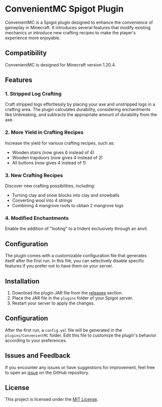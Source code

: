 # ConvenientMC Spigot Plugin

ConvenientMC is a Spigot plugin designed to enhance the convenience of gameplay in Minecraft. It introduces several features that modify existing mechanics or introduce new crafting recipes to make the player's experience more enjoyable.

## Compatibility

ConvenientMC is designed for Minecraft version 1.20.4.

## Features

### 1. Stripped Log Crafting
Craft stripped logs effortlessly by placing your axe and unstripped logs in a crafting area. The plugin calculates durability, considering enchantments like Unbreaking, and subtracts the appropriate amount of durability from the axe.

### 2. More Yield in Crafting Recipes
Increase the yield for various crafting recipes, such as:
- Wooden stairs (now gives 6 instead of 4)
- Wooden trapdoors (now gives 4 instead of 2)
- All buttons (now gives 4 instead of 1)

### 3. New Crafting Recipes
Discover new crafting possibilities, including:
- Turning clay and snow blocks into clay and snowballs
- Converting wool into 4 strings
- Combining 4 mangrove roots to obtain 2 mangrove logs

### 4. Modified Enchantments
Enable the addition of "looting" to a trident exclusively through an anvil.

## Configuration

The plugin comes with a customizable configuration file that generates itself after the first run. In this file, you can selectively disable specific features if you prefer not to have them on your server.

## Installation

1. Download the plugin JAR file from the [releases](https://github.com/Markishaaa/ConvenientMC/releases) section.
2. Place the JAR file in the `plugins` folder of your Spigot server.
3. Restart your server to apply the changes.

## Configuration

After the first run, a `config.yml` file will be generated in the `plugins/ConvenientMC` folder. Edit this file to customize the plugin's behavior according to your preferences.

## Issues and Feedback

If you encounter any issues or have suggestions for improvement, feel free to open an [issue](https://github.com/Markishaaa/ConvenientMC/issues) on the GitHub repository.

## License

This project is licensed under the [MIT License](LICENSE).
